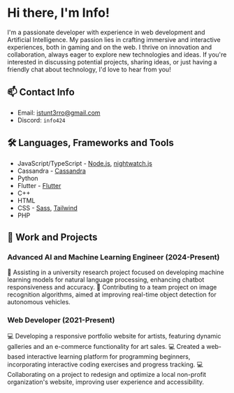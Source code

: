 # Hi there, I'm Info!

I'm a passionate developer with experience in web development and Artificial Intelligence. My passion lies in crafting immersive and interactive experiences, both in gaming and on the web. I thrive on innovation and collaboration, always eager to explore new technologies and ideas. If you're interested in discussing potential projects, sharing ideas, or just having a friendly chat about technology, I'd love to hear from you!

## 📫 Contact Info
- Email: [istunt3rro@gmail.com](mailto:istunt3rro@gmail.com)
- Discord: `info424`

## 🛠️ Languages, Frameworks and Tools
- JavaScript/TypeScript - [Node.js](https://nodejs.org/), [nightwatch.js](https://nightwatchjs.org/)
- Cassandra - [Cassandra](https://cassandra.apache.org/_/index.html)
- Python
- Flutter - [Flutter](https://flutter.dev/)
- C++
- HTML
- CSS - [Sass](https://sass-lang.com/), [Tailwind](https://tailwindcss.com/)
- PHP

## 💼 Work and Projects
### Advanced AI and Machine Learning Engineer (2024-Present)
🤖 Assisting in a university research project focused on developing machine learning models for natural language processing, enhancing chatbot responsiveness and accuracy.
🤖 Contributing to a team project on image recognition algorithms, aimed at improving real-time object detection for autonomous vehicles.

### Web Developer (2021-Present)
💻 Developing a responsive portfolio website for artists, featuring dynamic galleries and an e-commerce functionality for art sales.
💻 Created a web-based interactive learning platform for programming beginners, incorporating interactive coding exercises and progress tracking.
💻 Collaborating on a project to redesign and optimize a local non-profit organization's website, improving user experience and accessibility.
